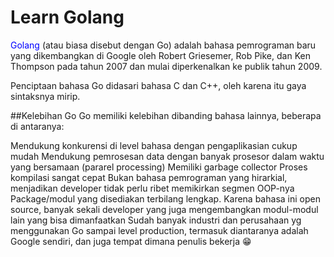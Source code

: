 # Learn Golang

<span style="color:blue">Golang</span> (atau biasa disebut dengan Go) adalah bahasa pemrograman baru yang dikembangkan di Google oleh Robert Griesemer, Rob Pike, dan Ken Thompson pada tahun 2007 dan mulai diperkenalkan ke publik tahun 2009.

Penciptaan bahasa Go didasari bahasa C dan C++, oleh karena itu gaya sintaksnya mirip.

##Kelebihan Go
Go memiliki kelebihan dibanding bahasa lainnya, beberapa di antaranya:

Mendukung konkurensi di level bahasa dengan pengaplikasian cukup mudah
Mendukung pemrosesan data dengan banyak prosesor dalam waktu yang bersamaan (pararel processing)
Memiliki garbage collector
Proses kompilasi sangat cepat
Bukan bahasa pemrograman yang hirarkial, menjadikan developer tidak perlu ribet memikirkan segmen OOP-nya
Package/modul yang disediakan terbilang lengkap. Karena bahasa ini open source, banyak sekali developer yang juga mengembangkan modul-modul lain yang bisa dimanfaatkan
Sudah banyak industri dan perusahaan yg menggunakan Go sampai level production, termasuk diantaranya adalah Google sendiri, dan juga tempat dimana penulis bekerja 😁

